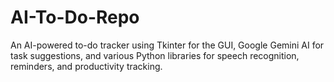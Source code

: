 # AI-To-Do-Repo
An AI-powered to-do tracker using Tkinter for the GUI, Google Gemini AI for task suggestions, and various Python libraries for speech recognition, reminders, and productivity tracking.
